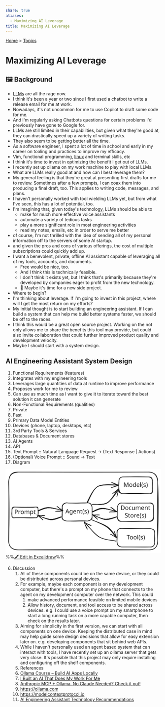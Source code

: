 ```yaml
---
share: true
aliases:
  - Maximizing AI Leverage
title: Maximizing AI Leverage
---
```

[Home](../index.md) > [Topics](./index.md)  
# Maximizing AI Leverage  
## 🖼️ Background  
- [LLMs](./large-language-models.md) are all the rage now.  
- I think it's been a year or two since I first used a chatbot to write a release email for me at work.  
- Nowadays, it's not uncommon for me to use Copilot to draft some code for me.  
- And I'm regularly asking Chatbots questions for certain problems I'd previously have gone to Google for.  
- LLMs are still limited in their capabilities, but given what they're good at, they can drastically speed up a variety of writing tasks.  
- They also seem to be getting better all the time.  
- As a software engineer, I spent a lot of time in school and early in my career on tooling and practices to improve my efficacy.  
- Vim, functional programming, [linux](../software/linux.md) and terminal skills, etc  
- I think it's time to invest in optimizing the benefit I get out of LLMs.  
- I recently set up ollama on my work machine to play with local LLMs.  
- What are LLMs really good at and how can I best leverage them?  
- My general feeling is that they're great at presenting first drafts for me to review. Sometimes after a few prompts, I can coax them into producing a final draft, too. This applies to writing code, messages, and plans.  
- I haven't personally worked with tool wielding LLMs yet, but from what I've seen, this has a lot of potential, too.  
- I'm imagining that, given today's technology, LLMs should be able to  
    - make for much more effective voice assistants  
    - automate a variety of tedious tasks  
    - play a more significant role in most engineering activities  
    - read my notes, emails, etc in order to serve me better  
- of course, I'm not thrilled with the idea of sending all of my personal information off to the servers of some AI startup.  
- and given the pros and cons of various offerings, the cost of multiple subscriptions could quickly add up.  
- I want a benevolent, private, offline AI assistant capable of leveraging all of my tools, accounts, and documents.  
    - Free would be nice, too.  
    - And I think this is technically feasible.  
    - I don't think it exists yet, but I think that's primarily because they're developed by companies eager to profit from the new technology.  
    - 🤔 Maybe it's time for a new side project.  
- Where to begin?  
- I'm thinking about leverage. If I'm going to invest in this project, where will I get the most return on my efforts?  
- My initial thought is to start building an engineering assistant. If I can build a system that can help me build better systems faster, we should be off to the races.  
- I think this would be a great open source project. Working on the not only allows me to share the benefits this tool may provide, but could also invite collaboration that could further improved product quality and development velocity.  
- Maybe I should start with a system design.  
  
## AI Engineering Assistant System Design  
1. Functional Requirements (features)  
  1. Integrates with my engineering tools  
  2. Leverages large quantities of data at runtime to improve performance  
  3. Proposes work for me to review  
  4. Can use as much time as I want to give it to iterate toward the best solution it can generate  
2. Non-Functional Requirements (qualities)  
  1. Private  
  2. Fast  
3. Primary Data Model Entities  
  1. Devices (phone, laptop, desktops, etc)  
  2. 3rd Party Tools & Services  
  3. Databases & Document stores  
  4. AI Agents  
4. API  
  1. Text Prompt :: Natural Language Request -> (Text Response | Actions)  
  2. (Optional) Voice Prompt :: Sound -> Text  
5. Diagram  
  
  ![2024-12-28 2024-12-28T20-00-30.excalidraw](../2024-12-28%202024-12-28T20-00-30.excalidraw.svg)  
%%[🖋 Edit in Excalidraw](../2024-12-28%202024-12-28T20-00-30.svg)%%  
  
6. Discussion  
    1. All of these components could be on the same device, or they could be distributed across personal devices.  
    2. For example, maybe each component is on my development computer, but there's a prompt on my phone that connects to the agent on my development computer over the network. This could  
        1. make advanced performance feasible on limited mobile devices  
        2. Allow history, document, and tool access to be shared across devices. e.g. I could use a voice prompt on my smartphone to start a long running task on a more capable computer, then check on the results later.  
    3. Aiming for simplicity in the first version, we can start with all components on one device. Keeping the distributed case in mind may help guide some design decisions that allow for easy extension later on. e.g. developing components that sit behind web APIs.  
    4. While I haven't personally used an agent based system that can interact with tools, I have recently set up an ollama server that gets very close. It's possible that this project may only require installing and configuring off the shelf components.  
    5. References  
      1. [Ollama Course – Build AI Apps Locally](../videos/ollama-course-build-ai-apps-locally.md)  
      2. [I Built an AI That Does My Work For Me](../videos/i-built-an-ai-that-does-my-work-for-me.md)  
      3. [Anthropic MCP + Ollama. No Claude Needed? Check it out!](../videos/anthropic-mcp-ollama-no-claude-needed-check-it-out.md)  
      4. https://ollama.com  
      5. https://modelcontextprotocol.io  
      6. [AI Engineering Assistant Technology Recommendations](../bot-chats/ai-engineering-assistant-technology-recommendations.md)  
